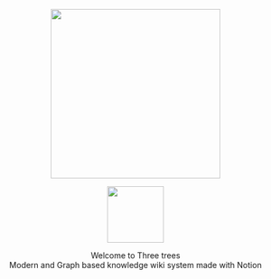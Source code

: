 <p align="center">
<img src="https://user-images.githubusercontent.com/27716524/152349063-51b1ba7e-2775-4b98-b02f-51f51c4d857b.png" style="width: 300px">
</img>
</p>

<p align="center">
  <a href="https://join.slack.com/t/threebases/shared_invite/zt-17jf73k41-1mprSe2OpzIEznxQ37sqGw" >
<img src="https://user-images.githubusercontent.com/27716524/153995097-fb2b2aae-fc27-4846-b37c-17bdd6586a8a.png" style="height: 100px">
</img>
    </a>
</p>

<p align="center">
Welcome to Three trees
  <br/>
Modern and Graph based knowledge wiki system made with Notion
</p>
